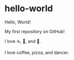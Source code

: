 hello-world
===========

Hello, World!

My first repository on GitHub!

I love :coffee:, :pizza:, and :dancer:.

I love coffee, pizza, and dancer.
